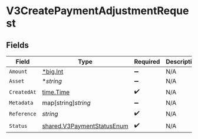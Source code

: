 # V3CreatePaymentAdjustmentRequest


## Fields

| Field                                                                           | Type                                                                            | Required                                                                        | Description                                                                     |
| ------------------------------------------------------------------------------- | ------------------------------------------------------------------------------- | ------------------------------------------------------------------------------- | ------------------------------------------------------------------------------- |
| `Amount`                                                                        | [*big.Int](https://pkg.go.dev/math/big#Int)                                     | :heavy_minus_sign:                                                              | N/A                                                                             |
| `Asset`                                                                         | **string*                                                                       | :heavy_minus_sign:                                                              | N/A                                                                             |
| `CreatedAt`                                                                     | [time.Time](https://pkg.go.dev/time#Time)                                       | :heavy_check_mark:                                                              | N/A                                                                             |
| `Metadata`                                                                      | map[string]*string*                                                             | :heavy_minus_sign:                                                              | N/A                                                                             |
| `Reference`                                                                     | *string*                                                                        | :heavy_check_mark:                                                              | N/A                                                                             |
| `Status`                                                                        | [shared.V3PaymentStatusEnum](../../../pkg/models/shared/v3paymentstatusenum.md) | :heavy_check_mark:                                                              | N/A                                                                             |
